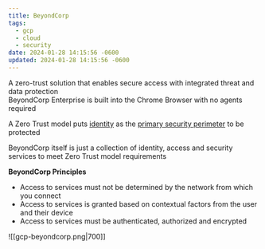 ```yaml
---
title: BeyondCorp
tags:
  - gcp
  - cloud
  - security
date: 2024-01-28 14:15:56 -0600
updated: 2024-01-28 14:15:56 -0600
---
```


A zero-trust solution that enables secure access with integrated threat and data protection  
BeyondCorp Enterprise is built into the Chrome Browser with no agents required

A Zero Trust model puts <u>identity</u> as the <u>primary security perimeter</u> to be protected

BeyondCorp itself is just a collection of identity, access and security services to meet Zero Trust model requirements

**BeyondCorp Principles**
* Access to services must not be determined by the network from which you connect
* Access to services is granted based on contextual factors from the user and their device
* Access to services must be authenticated, authorized and encrypted

![[gcp-beyondcorp.png|700]]